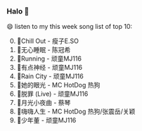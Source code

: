 

### Halo 👋

😄 listen to my this week song list of top 10:

0. 🌈Chill Out - 瘦子E.SO
1. 🌈无心睡眠 - 陈冠希
2. 🌈Running - 顽童MJ116
3. 🌈有点神经 - 顽童MJ116
4. 🌈Rain City - 顽童MJ116
5. 🌈她的眼光 - MC HotDog 热狗
6. 🌈脱罪 (Live) - 顽童MJ116
7. 🌈月光小夜曲 - 蔡琴
8. 🌈嗨嗨人生 - MC HotDog 热狗/张震岳/关颖
9. 🌈少年董 - 顽童MJ116

